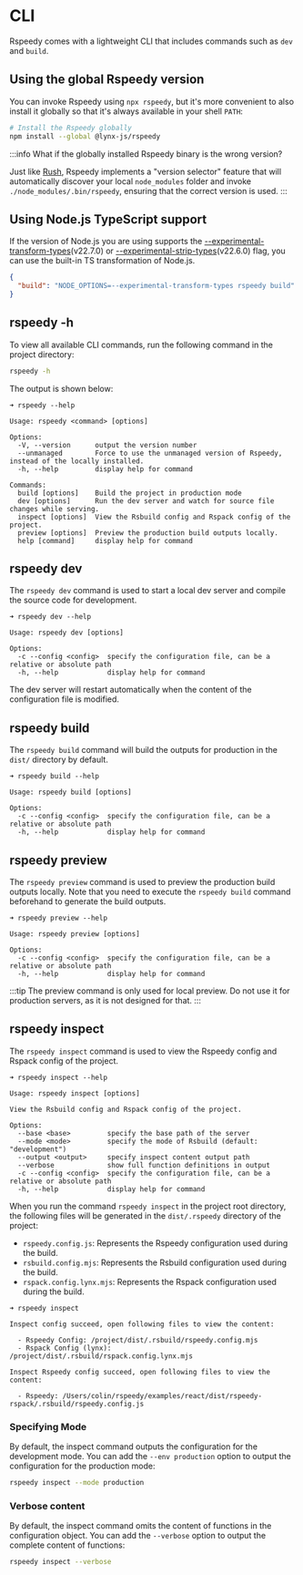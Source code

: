 # CLI

Rspeedy comes with a lightweight CLI that includes commands such as `dev` and `build`.

## Using the global Rspeedy version

You can invoke Rspeedy using `npx rspeedy`, but it's more convenient to also install it globally so that it's always available in your shell `PATH`:

```bash
# Install the Rspeedy globally
npm install --global @lynx-js/rspeedy
```

:::info What if the globally installed Rspeedy binary is the wrong version?

Just like [Rush](https://rushstack.io/), Rspeedy implements a "version selector" feature that will automatically discover your local `node_modules` folder and invoke `./node_modules/.bin/rspeedy`, ensuring that the correct version is used.
:::

## Using Node.js TypeScript support

If the version of Node.js you are using supports the [--experimental-transform-types](https://nodejs.org/api/cli.html#--experimental-transform-types)(v22.7.0) or [--experimental-strip-types](https://nodejs.org/api/cli.html#--experimental-strip-types)(v22.6.0) flag, you can use the built-in TS transformation of Node.js.

```json title="package.json"
{
  "build": "NODE_OPTIONS=--experimental-transform-types rspeedy build"
}
```

## rspeedy -h

To view all available CLI commands, run the following command in the project directory:

```bash
rspeedy -h
```

The output is shown below:

```text
➜ rspeedy --help

Usage: rspeedy <command> [options]

Options:
  -V, --version      output the version number
  --unmanaged        Force to use the unmanaged version of Rspeedy, instead of the locally installed.
  -h, --help         display help for command

Commands:
  build [options]    Build the project in production mode
  dev [options]      Run the dev server and watch for source file changes while serving.
  inspect [options]  View the Rsbuild config and Rspack config of the project.
  preview [options]  Preview the production build outputs locally.
  help [command]     display help for command
```

## rspeedy dev

The `rspeedy dev` command is used to start a local dev server and compile the source code for development.

```text
➜ rspeedy dev --help

Usage: rspeedy dev [options]

Options:
  -c --config <config>  specify the configuration file, can be a relative or absolute path
  -h, --help            display help for command
```

The dev server will restart automatically when the content of the configuration file is modified.

## rspeedy build

The `rspeedy build` command will build the outputs for production in the `dist/` directory by default.

```text
➜ rspeedy build --help

Usage: rspeedy build [options]

Options:
  -c --config <config>  specify the configuration file, can be a relative or absolute path
  -h, --help            display help for command
```

## rspeedy preview

The `rspeedy preview` command is used to preview the production build outputs locally. Note that you need to execute the `rspeedy build` command beforehand to generate the build outputs.

```text
➜ rspeedy preview --help

Usage: rspeedy preview [options]

Options:
  -c --config <config>  specify the configuration file, can be a relative or absolute path
  -h, --help            display help for command
```

:::tip
The preview command is only used for local preview. Do not use it for production servers, as it is not designed for that.
:::

## rspeedy inspect

The `rspeedy inspect` command is used to view the Rspeedy config and Rspack config of the project.

```text
➜ rspeedy inspect --help

Usage: rspeedy inspect [options]

View the Rsbuild config and Rspack config of the project.

Options:
  --base <base>         specify the base path of the server
  --mode <mode>         specify the mode of Rsbuild (default: "development")
  --output <output>     specify inspect content output path
  --verbose             show full function definitions in output
  -c --config <config>  specify the configuration file, can be a relative or absolute path
  -h, --help            display help for command
```

When you run the command `rspeedy inspect` in the project root directory, the following files will be generated in the `dist/.rspeedy` directory of the project:

- `rspeedy.config.js`: Represents the Rspeedy configuration used during the build.
- `rsbuild.config.mjs`: Represents the Rsbuild configuration used during the build.
- `rspack.config.lynx.mjs`: Represents the Rspack configuration used during the build.

```text
➜ rspeedy inspect

Inspect config succeed, open following files to view the content:

  - Rspeedy Config: /project/dist/.rsbuild/rspeedy.config.mjs
  - Rspack Config (lynx): /project/dist/.rsbuild/rspack.config.lynx.mjs

Inspect Rspeedy config succeed, open following files to view the content:

  - Rspeedy: /Users/colin/rspeedy/examples/react/dist/rspeedy-rspack/.rsbuild/rspeedy.config.js
```

### Specifying Mode

By default, the inspect command outputs the configuration for the development mode. You can add the `--env production` option to output the configuration for the production mode:

```bash
rspeedy inspect --mode production
```

### Verbose content

By default, the inspect command omits the content of functions in the configuration object. You can add the `--verbose` option to output the complete content of functions:

```bash
rspeedy inspect --verbose
```

